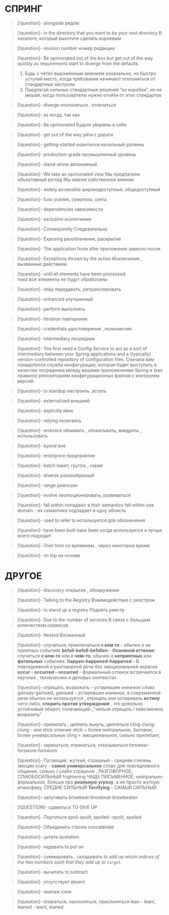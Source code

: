 # СПРИНГ
>[!question]- alongside
>рядом

>[!question]- In the directory that you want to be your root directory
>В каталоге, который  выхотите сделать корневым

>[!question]- revision number
>номер редакции 

>[!question]- Be opinionated out of the box but get out of the way quickly as requirements start to diverge from the defaults.
>1. Будь с чётко выражённым мнением изначально, но быстро уступай место, когда требования начинают отклоняться от стандартных настроек. 
>2.  Предлагай сильные стандартные решения “из коробки”, но не мешай, когда пользователю нужно отойти от этих стандартов

>[!question]- diverge 
>отклоняться , отличаться 

>[!question]- as 
>когда, так как

>[!question]- Be opinionated
>Будьте уверены в себе

>[!question]-  get out of the way
>уйти с дороги

>[!question]-  getting-started experience
>начальный уровень 

>[!question]-  production-grade
>промышленный уровень

>[!question]-  stand-alone
>автономный

>[!question]-  We take an opinionated view
>Мы предлагаем объективный взгляд
>Мы имеем собственное  мнение 

>[!question]-  widely accessible
>широкодоступный, общедоступный

>[!question]-  fuss
>усилия, суматоха, суета

>[!question]-  dependencies
>зависимости 

>[!question]-  exclusion
>исключение 

>[!question]- Consequently
>Следовательно

>[!question]- Exposing
>разоблачение, раскрытие 

>[!question]- The application froze after
>приложение зависло после 

>[!question]- Exceptions thrown by the action 
>Исключения , вызванные действием 

>[!question]- until all elements have been processed  
>пока все элементы не будут обработаны 

>[!question]- relay
> передавать, ретранслировать   

>[!question]- enhanced
> улучшенный 


>[!question]- perform
> выполнять  

>[!question]- iteration
> повторение   

>[!question]- credentials
>  удостоверения  , полномочия

>[!question]- intermediary
>  посредник 

>[!question]- You first need a Config Service to act as a sort of intermediary between your Spring applications and a (typically) version-controlled repository of configuration files. 
>Сначала вам понадобится служба конфигурации, которая будет выступать в качестве посредника между вашими приложениями Spring и (как правило) репозиторием конфигурационных файлов с контролем версий. 

>[!question]- to standup
> настроить ,встать 

>[!question]- externalized
> внешний

>[!question]- explicitly
>явно

>[!question]- relying
>полагаясь

>[!question]- embrace
>обнимать , обхватывать, внедрять , использовать 

>[!question]- byond
>вне

>[!question]- enterprice
>предприятие 

>[!question]- batch
>пакет, группа , серия

>[!question]- diverse
>разнообразный

>[!question]- range
>диапозон

>[!question]- evolve
>эволюционировать, развиваться 

>[!question]-  fall within
> попадают в 
> their semantics fall within one domain - их семантика подпадает в одну область 

>[!question]-  used to refer to
> используется для обозначения 

>[!question]-  have been built
> have been когда используется и лучше всего подходит 

>[!question]-  Over time
> со временем , через некоторое время 

>[!question]-  on top
> на основе

# ДРУГОЕ

>[!question]- discovery
>открытие , обнаружение 

>[!question]-  Talking to the Registry
>Взаимодействие  с реестром

>[!question]- to stand up a registry 
>Поднять реестр

>[!question]- Due to the number of services 
>В связи с большим количеством сервисов

>[!question]-  Nested
>Вложенный 

>[!question]- случаться, приключаться **с кем то** - обычно о не приятных событиях
>**befall-befell-befallen**  - **Основной оттенок:** случиться **с кем-то** или **с чем-то**, обычно о **неприятных** или **фатальных** событиях.
>**happen-happened-happened** - В повседневной и разговорной речи без эмоциональной окраски
>**occur - occurred - occurred** - формальный оттенок встречается в научных , технических и деловых контекстах.

>[!question]- отрицать, возражать - устаревшее книжное слово
>gainsay-gainsaid, gainsaid - устаревшее книжное, в современной речи обычно не используется , отрицать или оспаривать **истину** чего-либо, **спорить против утверждения** , это довольно устойчивый оборот, означающий _"нельзя отрицать / невозможно возразить"

>[!question]- прилипать , цеплять льнуть, цепляться
>cling-clung-clung - или stick
>отличие stick = более нейтральное, бытовое, более универсальное 
>cling = эмоциональное, сильно прилипает,

>[!question]- зарекаться, отрекаться, отказываться
>forswear-forswore-forsworn 

>[!question]- Пугающий, жуткий, страшный - средняя степень эмоции
>scary - **самое универсальное** слово для повседневного общения, сильно / слабо страшное , РАЗГОВОРНОЕ, СЛАЮБОСИЛЬНЫЙ
>frightening ЧАЩЕ ПИСЬМЕННОЕ, нейтрально-формальное, больше про **реальную угрозу**, а не просто жуткую атмосферу, СРЕДНЕ СИЛЬНЫЙ
>**Terrifying** - САМЫЙ СИЛЬНЫЙ 

>[!question]- запугивать
>browbeat-browbeat-browbeaten 

>[!QUESTION]- сдаваться
>TO GIVE UP

>[!question]- Портиться 
>spoil-spoilt, spoiled -spoilt, spoiled

>[!question]- Объединить строки 
>concatenate 

>[!question]- цитата
>quotation  

>[!question]- надевать
>to put on 

>[!question]- суммировать , складывать
>to add up
>return _indices of the two numbers such that they add up to `target`_. 

>[!question]- вычитать
>to subtract

>[!question]- отсутствует 
>absent

>[!question]- экипаж 
>crew

>[!question]- опираться, наклоняться, прислоняться 
>lean - leant, leaned - leant, leaned

